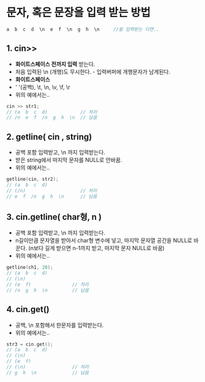 # 문자, 혹은 문장을 입력 받는 방법

```cpp
a  b  c  d  \n  e  f  \n  g  h  \n     //을 입력받는 다면..
```

## 1. cin>>
 - **화이트스페이스 전까지 입력** 받는다.
 - 처음 입력된 \n (개행)도 무시한다. - 입력버퍼에 개행문자가 남게된다.
  - **화이트스페이스**
   - ' '(공백), \t, \n, \v, \f, \r
 - 위의 예에서는..
```cpp
cin >> str1;
// (a  b  c  d)            // 처리
// /n  e  f  /n  g  h  \n  // 남음
```

## 2. getline( cin , string)
 - 공백 포함 입력받고, \n 까지 입력받는다.
 - 받은 string에서 마지막 문자를 NULL로 안바꿈.
 - 위의 예에서는..
```cpp
getline(cin, str2);
// (a  b  c  d)         
// (/n)                    // 처리
// e  f  /n  g  h  \n      // 남음
```
 
## 3. cin.getline( char형, n )
 - 공백 포함 입력받고, \n 까지 입력받는다.
 - n길이만큼 문자열을 받아서 char형 변수에 넣고, 마지막 문자열 공간을 NULL로 바꾼다. (n보다 길게 받으면 n-1까지 받고, 마지막 문자 NULL로 바꿈)
 - 위의 예에서는..
```cpp
getline(ch1, 20);
// (a  b  c  d)
// (\n)
// (e  f)               // 처리
// /n  g  h  \n         // 남음
``` 
 
## 4. cin.get()
 - 공백, \n 포함해서 한문자를 입력받는다.
 - 위의 예에서는..
 ```cpp
 str3 = cin.get();
// (a  b  c  d)
// (\n)
// (e  f)              
// (\n)                 // 처리
// g  h  \n             // 남음
 ```
 
 
 
